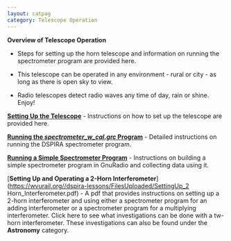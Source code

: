 ```yaml
---
layout: catpag
category: Telescope Operation
---
```


**Overview of Telescope Operation** 

* Steps for setting up the horn telescope and information on running the spectrometer program are provided here.

* This telescope can be operated in any environment - rural or city - as long as there is open sky to view.

* Radio telescopes detect radio waves any time of day, rain or shine. Enjoy!

[**Setting Up the Telescope**](https://wvurail.org//dspira-lessons/Telescope_Setup) - Instructions on how to set up the telescope are provided here.

[**Running the *spectrometer_w_cal.grc* Program**](https://wvurail.org//dspira-lessons/spectrometer_w_cal_Instructions) - Detailed instructions on running the DSPIRA spectrometer program.

[**Running a Simple Spectrometer Program**](https://wvurail.org//dspira-lessons/Simple_Spectrometer) - Instructions on building a simple spectrometer program in GnuRadio and collecting data using it.

[**Setting Up and Operating a 2-Horn Interferometer**](https://wvurail.org//dspira-lessons/FilesUploaded/SettingUp_2 Horn_Interferometer.pdf) - A pdf that provides instructions on setting up a 2-horn interferometer and using either a spectrometer program for an adding interferometer or a spectrometer program for a multiplying interferometer.
Click here to see what investigations can be done with a tw-horn interferometer. These investigations can also be found under the **Astronomy** category.
